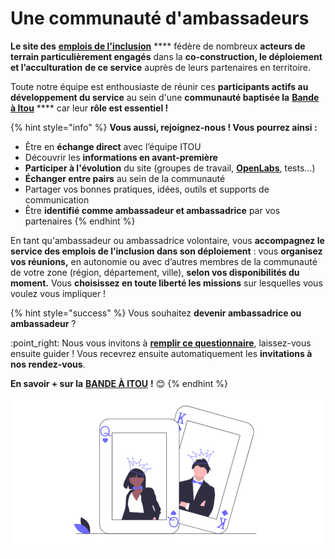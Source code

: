 # Une communauté d'ambassadeurs

**Le site des** [**emplois de l'inclusion**](https://emplois.inclusion.beta.gouv.fr) **** fédère de nombreux **acteurs de terrain particulièrement engagés** dans la **co-construction, le déploiement et l’acculturation** **de ce service** auprès de leurs partenaires en territoire.

Toute notre équipe est enthousiaste de réunir ces **participants actifs au développement du service** au sein d'une **communauté baptisée la** [**Bande à Itou**](../la-bande-a-itou.md) **** car leur **rôle est essentiel !**

{% hint style="info" %}
**Vous aussi, rejoignez-nous ! Vous pourrez ainsi  :**

* Être en **échange direct** avec l’équipe ITOU&#x20;
* Découvrir les **informations en avant-première**
* **Participer à l'évolution** du site (groupes de travail, [**OpenLabs**](participer-a-la-plateforme-de-linclusion.md#les-openlab-sont-ouverts-a-tous), tests...)
* **Échanger entre pairs** au sein de la communauté
* Partager vos bonnes pratiques, idées, outils et supports de communication
* Être **identifié comme ambassadeur et ambassadrice** par vos partenaires
{% endhint %}

En tant qu'ambassadeur ou ambassadrice volontaire, vous **accompagnez le service des emplois de l’inclusion dans son déploiement** : vous **organisez vos réunions,** en autonomie ou avec d’autres membres de la communauté de votre zone (région, département, ville), **selon vos disponibilités du moment.** Vous **choisissez en toute liberté les missions** sur lesquelles vous voulez vous impliquer !

{% hint style="success" %}
Vous souhaitez **devenir ambassadrice ou ambassadeur** ?&#x20;

:point\_right: Nous vous invitons à [**remplir ce questionnaire**](https://docs.google.com/forms/d/e/1FAIpQLSdMqvNwnXX8CZ-LJuFl5MU4sYM-v-QLOXZJT87BNJZC9rF0rQ/viewform), laissez-vous ensuite guider ! Vous recevrez ensuite automatiquement les **invitations à nos rendez-vous**.

**En savoir + sur la** [**BANDE À ITOU**](../la-bande-a-itou.md) **!** :blush:&#x20;
{% endhint %}

![](../.gitbook/assets/capture-de-cran-2020-07-02-a-15.34.53.png)

